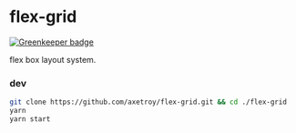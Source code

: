 # flex-grid

[![Greenkeeper badge](https://badges.greenkeeper.io/axetroy/flex-grid.svg)](https://greenkeeper.io/)

flex box layout system.


### dev

```bash
git clone https://github.com/axetroy/flex-grid.git && cd ./flex-grid
yarn
yarn start
```